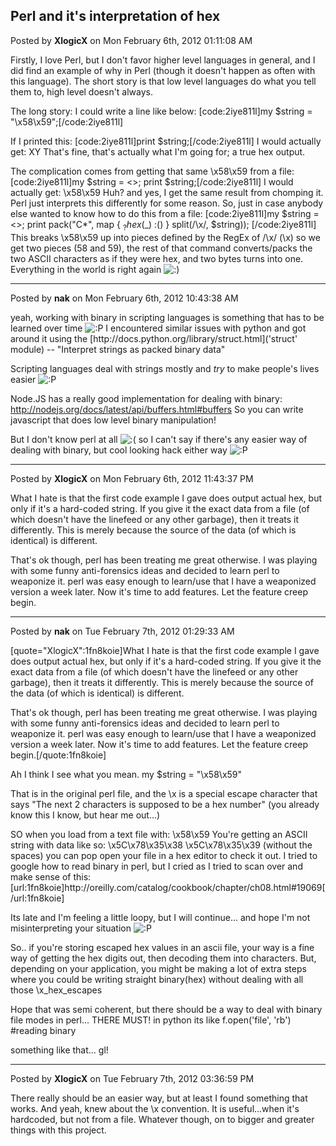 ## Perl and it's interpretation of hex
Posted by **XlogicX** on Mon February 6th, 2012 01:11:08 AM

Firstly, I love Perl, but I don't favor higher level languages in general, and I did find an example of why in Perl (though it doesn't happen as often with this language). The short story is that low level languages do what you tell them to, high level doesn't always.

The long story:
I could write a line like below:
[code:2iye811l]my $string = &quot;\x58\x59&quot;;[/code:2iye811l]

If I printed this:
[code:2iye811l]print $string;[/code:2iye811l]
I would actually get: XY
That's fine, that's actually what I'm going for; a true hex output.

The complication comes from getting that same \x58\x59 from a file:
[code:2iye811l]my $string = &lt;&gt;;
print $string;[/code:2iye811l]
I would actually get: \x58\x59
Huh? and yes, I get the same result from chomping it. Perl just interprets this differently for some reason. So, just in case anybody else wanted to know how to do this from a file:
[code:2iye811l]my $string = &lt;&gt;;
print pack(&quot;C*&quot;, map { $_ ? hex($_) &#58;() } split(/\\x/, $string));
[/code:2iye811l]
This breaks \x58\x59 up into pieces defined by the RegEx of /\\x/ (\x) so we get two pieces (58 and 59), the rest of that command converts/packs the two ASCII characters as if they were hex, and two bytes turns into one. Everything in the world is right again <!-- s:) --><img src="{SMILIES_PATH}/icon_e_smile.gif" alt=":)" title="Smile" /><!-- s:) -->

--------------------------------------------------------------------------------

Posted by **nak** on Mon February 6th, 2012 10:43:38 AM

yeah, working with binary in scripting languages is something that has to be learned over time <!-- s:P --><img src="{SMILIES_PATH}/icon_razz.gif" alt=":P" title="Razz" /><!-- s:P -->
I encountered similar issues with python and got around it using the [http&#58;//docs&#46;python&#46;org/library/struct&#46;html]('struct' module) -- &quot;Interpret strings as packed binary data&quot;

Scripting languages deal with strings mostly and _try_ to make people's lives easier <!-- s:P --><img src="{SMILIES_PATH}/icon_razz.gif" alt=":P" title="Razz" /><!-- s:P -->

Node.JS has a really good implementation for dealing with binary: <!-- m --><a class="postlink" href="http://nodejs.org/docs/latest/api/buffers.html#buffers">http://nodejs.org/docs/latest/api/buffers.html#buffers</a><!-- m -->
So you can write javascript that does low level binary manipulation!

But I don't know perl at all <!-- s:( --><img src="{SMILIES_PATH}/icon_e_sad.gif" alt=":(" title="Sad" /><!-- s:( --> so I can't say if there's any easier way of dealing with binary, but cool looking hack either way <!-- s:P --><img src="{SMILIES_PATH}/icon_razz.gif" alt=":P" title="Razz" /><!-- s:P -->

--------------------------------------------------------------------------------

Posted by **XlogicX** on Mon February 6th, 2012 11:43:37 PM

What I hate is that the first code example I gave does output actual hex, but only if it's a hard-coded string. If you give it the exact data from a file (of which doesn't have the linefeed or any other garbage), then it treats it differently. This is merely because the source of the data (of which is identical) is different.

That's ok though, perl has been treating me great otherwise. I was playing with some funny anti-forensics ideas and decided to learn perl to weaponize it. perl was easy enough to learn/use that I have a weaponized version a week later. Now it's time to add features. Let the feature creep begin.

--------------------------------------------------------------------------------

Posted by **nak** on Tue February 7th, 2012 01:29:33 AM

[quote=&quot;XlogicX&quot;:1fn8koie]What I hate is that the first code example I gave does output actual hex, but only if it's a hard-coded string. If you give it the exact data from a file (of which doesn't have the linefeed or any other garbage), then it treats it differently. This is merely because the source of the data (of which is identical) is different.

That's ok though, perl has been treating me great otherwise. I was playing with some funny anti-forensics ideas and decided to learn perl to weaponize it. perl was easy enough to learn/use that I have a weaponized version a week later. Now it's time to add features. Let the feature creep begin.[/quote:1fn8koie]

Ah I think I see what you mean.
my $string = &quot;\x58\x59&quot;

That is in the original perl file, and the \x is a special escape character that says &quot;The next 2 characters is supposed to be a hex number&quot; (you already know this I know, but hear me out...)

SO when you load from a text file with: \x58\x59
You're getting an ASCII string with data like so:
\x5C\x78\x35\x38           \x5C\x78\x35\x39
(without the spaces)
you can pop open your file in a hex editor to check it out.
I tried to google how to read binary in perl, but I cried as I tried to scan over and make sense of this: [url:1fn8koie]http&#58;//oreilly&#46;com/catalog/cookbook/chapter/ch08&#46;html#19069[/url:1fn8koie]

Its late and I'm feeling a little loopy, but I will continue... and hope I'm not misinterpreting your situation <!-- s:P --><img src="{SMILIES_PATH}/icon_razz.gif" alt=":P" title="Razz" /><!-- s:P -->

So.. if you're storing escaped hex values in an ascii file, your way is a fine way of getting the hex digits out, then decoding them into characters.
But, depending on your application, you might be making a lot of extra steps where you could be writing straight binary(hex) without dealing with all those \x_hex_escapes

Hope that was semi coherent, but there should be a way to deal with binary file modes in perl... THERE MUST! in python its like f.open('file', 'rb') #reading binary

something like that... gl!

--------------------------------------------------------------------------------

Posted by **XlogicX** on Tue February 7th, 2012 03:36:59 PM

There really should be an easier way, but at least I found something that works. And yeah, knew about the \x convention. It is useful...when it's hardcoded, but not from a file. Whatever though, on to bigger and greater things with this project.
